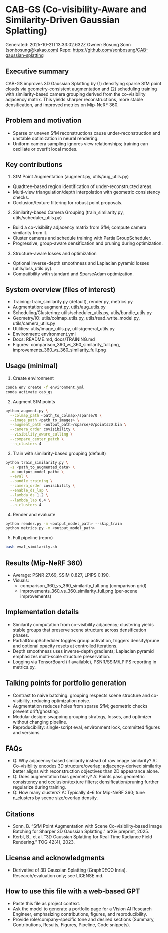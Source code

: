 # CAB-GS (Co-visibility-Aware and Similarity-Driven Gaussian Splatting)

Generated: 2025-10-21T13:33:02.632Z
Owner: Bosung Sonn (sonbosung@kakao.com)
Repo: https://github.com/sonbosung/CAB-gaussian-splatting

## Executive summary
CAB-GS improves 3D Gaussian Splatting by (1) densifying sparse SfM point clouds via geometry-consistent augmentation and (2) scheduling training with similarity-based camera grouping derived from the co-visibility adjacency matrix. This yields sharper reconstructions, more stable densification, and improved metrics on Mip-NeRF 360.

## Problem and motivation
- Sparse or uneven SfM reconstructions cause under-reconstruction and unstable optimization in neural rendering.
- Uniform camera sampling ignores view relationships; training can oscillate or overfit local modes.

## Key contributions
1) SfM Point Augmentation (augment.py, utils/aug_utils.py)
- Quadtree-based region identification of under-reconstructed areas.
- Multi-view triangulation/depth interpolation with geometric consistency checks.
- Occlusion/texture filtering for robust point proposals.

2) Similarity-based Camera Grouping (train_similarity.py, utils/scheduler_utils.py)
- Build a co-visibility adjacency matrix from SfM; compute camera similarity from it.
- Cluster cameras and schedule training with PartialGroupScheduler.
- Progressive, group-aware densification and pruning during optimization.

3) Structure-aware losses and optimization
- Optional inverse-depth smoothness and Laplacian pyramid losses (utils/loss_utils.py).
- Compatibility with standard and SparseAdam optimization.

## System overview (files of interest)
- Training: train_similarity.py (default), render.py, metrics.py
- Augmentation: augment.py, utils/aug_utils.py
- Scheduling/Clustering: utils/scheduler_utils.py, utils/bundle_utils.py
- Geometry/IO: utils/colmap_utils.py, utils/read_write_model.py, utils/camera_utils.py
- Utilities: utils/image_utils.py, utils/general_utils.py
- Environment: environment.yml
- Docs: README.md, docs/TRAINING.md
- Figures: comparison_360_vs_360_similarity_full.png, improvements_360_vs_360_similarity_full.png

## Usage (minimal)
1) Create environment
```bash
conda env create -f environment.yml
conda activate cab_gs
```
2) Augment SfM points
```bash
python augment.py \
  --colmap_path <path_to_colmap>/sparse/0 \
  --image_path <path_to_images> \
  --augment_path <output_path>/sparse/0/points3D.bin \
  --camera_order covisibility \
  --visibility_aware_culling \
  --compare_center_patch \
  --n_clusters 4
```
3) Train with similarity-based grouping (default)
```bash
python train_similarity.py \
  -s <path_to_augmented_data> \
  -m <output_model_path> \
  --eval \
  --bundle_training \
  --camera_order covisibility \
  --enable_ds_lap \
  --lambda_ds 1.2 \
  --lambda_lap 0.4 \
  --n_clusters 4
```
4) Render and evaluate
```bash
python render.py -m <output_model_path> --skip_train
python metrics.py -m <output_model_path>
```
5) Full pipeline (repro)
```bash
bash eval_similarity.sh
```

## Results (Mip-NeRF 360)
- Average: PSNR 27.69, SSIM 0.827, LPIPS 0.190.
- Visuals:
  - comparison_360_vs_360_similarity_full.png (comparison grid)
  - improvements_360_vs_360_similarity_full.png (per-scene improvements)

## Implementation details
- Similarity computation from co-visibility adjacency; clustering yields stable groups that preserve scene structure across densification phases.
- PartialGroupScheduler toggles group activation, triggers densify/prune and optional opacity resets at controlled iterations.
- Depth smoothness uses inverse-depth gradients; Laplacian pyramid emphasizes multi-scale structure preservation.
- Logging via TensorBoard (if available), PSNR/SSIM/LPIPS reporting in metrics.py.

## Talking points for portfolio generation
- Contrast to naive batching: grouping respects scene structure and co-visibility, reducing optimization noise.
- Augmentation reduces holes from sparse SfM; geometric checks prevent drift/ghosting.
- Modular design: swapping grouping strategy, losses, and optimizer without changing pipeline.
- Reproducibility: single-script eval, environment lock, committed figures and versions.

## FAQs
- Q: Why adjacency-based similarity instead of raw image similarity?
  A: Co-visibility encodes 3D structure/overlap; adjacency-derived similarity better aligns with reconstruction objectives than 2D appearance alone.
- Q: Does augmentation bias geometry?
  A: Points pass geometric consistency and occlusion/texture filters; densification/pruning further regularize during training.
- Q: How many clusters?
  A: Typically 4–6 for Mip-NeRF 360; tune n_clusters by scene size/overlap density.

## Citations
- Sonn, B. “SfM Point Augmentation with Scene Co-visibility-based Image Batching for Sharper 3D Gaussian Splatting.” arXiv preprint, 2025.
- Kerbl, B., et al. “3D Gaussian Splatting for Real-Time Radiance Field Rendering.” TOG 42(4), 2023.

## License and acknowledgments
- Derivative of 3D Gaussian Splatting (GraphDECO Inria). Research/evaluation only; see LICENSE.md.

## How to use this file with a web-based GPT
- Paste this file as project context.
- Ask the model to generate a portfolio page for a Vision AI Research Engineer, emphasizing contributions, figures, and reproducibility.
- Provide role/company-specific tone and desired sections (Summary, Contributions, Results, Figures, Pipeline, Code snippets).
